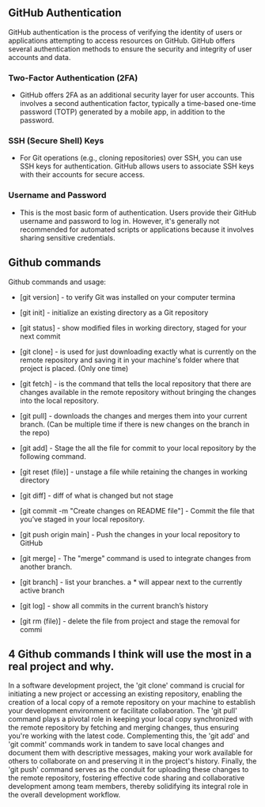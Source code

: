 ## GitHub Authentication

GitHub authentication is the process of verifying the identity of users or applications attempting to access resources on GitHub. GitHub offers several authentication methods to ensure the security and integrity of user accounts and data. 

### Two-Factor Authentication (2FA)
- GitHub offers 2FA as an additional security layer for user accounts. This involves a second authentication factor, typically a time-based one-time password (TOTP) generated by a mobile app, in addition to the password.

### SSH (Secure Shell) Keys
- For Git operations (e.g., cloning repositories) over SSH, you can use SSH keys for authentication. GitHub allows users to associate SSH keys with their accounts for secure access.

### Username and Password
- This is the most basic form of authentication. Users provide their GitHub username and password to log in. However, it's generally not recommended for automated scripts or applications because it involves sharing sensitive credentials.

## Github commands

Github commands and usage:

- [git version] - to verify Git was installed on your computer termina
- [git init] - initialize an existing directory as a Git repository
- [git status] - show modified files in working directory, staged for your next commit
- [git clone] - is used for just downloading exactly what is currently on the remote repository and saving it in your machine's folder where that project is placed. (Only one time)
- [git fetch] - is the command that tells the local repository that there are changes available in the remote repository
without bringing the changes into the local repository.

- [git pull] -  downloads the changes and merges them into your current branch. (Can be multiple time if there is new
changes on the branch in the repo)
- [git add] - Stage the all the file for commit to your local repository by the following command.
- [git reset (file)] - unstage a file while retaining the changes in working directory
- [git diff] - diff of what is changed but not stage
- [git commit -m "Create changes on README file"] - Commit the file that you’ve staged in your local repository.
- [git push origin main] - Push the changes in your local repository to GitHub
- [git merge] - The "merge" command is used to integrate changes from another branch.
- [git branch] - list your branches. a * will appear next to the currently active branch
- [git log] - show all commits in the current branch’s history
- [git rm (file)] - delete the file from project and stage the removal for commi


## 4 Github commands I think will use the most in a real project and why.
In a software development project, the 'git clone' command is crucial for initiating a new project or accessing an existing repository, enabling the creation of a local copy of a remote repository on your machine to establish your development environment or facilitate collaboration. The 'git pull' command plays a pivotal role in keeping your local copy synchronized with the remote repository by fetching and merging changes, thus ensuring you're working with the latest code. Complementing this, the 'git add' and 'git commit' commands work in tandem to save local changes and document them with descriptive messages, making your work available for others to collaborate on and preserving it in the project's history. Finally, the 'git push' command serves as the conduit for uploading these changes to the remote repository, fostering effective code sharing and collaborative development among team members, thereby solidifying its integral role in the overall development workflow.